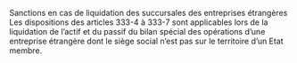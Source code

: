 Sanctions en cas de liquidation des succursales des entreprises étrangères
Les dispositions des articles 333-4 à 333-7 sont applicables lors de la liquidation de l’actif et du passif du bilan spécial des opérations d’une entreprise étrangère dont le siège social n’est pas sur le territoire d’un Etat membre.